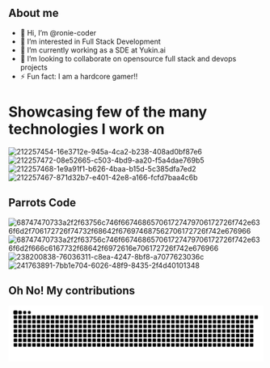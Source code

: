 ## About me
- 👋 Hi, I’m @ronie-coder
- 👀 I’m interested in Full Stack Development
- 🌱 I’m currently working as a SDE at Yukin.ai
- 💞️ I’m looking to collaborate on opensource full stack and devops projects
- ⚡ Fun fact: I am a hardcore gamer!!

<!---
ronie-coder/ronie-coder is a ✨ special ✨ repository because its `README.md` (this file) appears on your GitHub profile.
You can click the Preview link to take a look at your changes.
--->
# Showcasing few of the many technologies I work on 

![212257454-16e3712e-945a-4ca2-b238-408ad0bf87e6](https://github.com/user-attachments/assets/53490e11-4598-41cc-8ef8-cae65968e54f)
![212257472-08e52665-c503-4bd9-aa20-f5a4dae769b5](https://github.com/user-attachments/assets/8f47155a-636b-45bd-b4bd-dc5e4f61782d)
![212257468-1e9a91f1-b626-4baa-b15d-5c385dfa7ed2](https://github.com/user-attachments/assets/017ce123-ef93-4fd6-9271-8dbe018c7127)
![212257467-871d32b7-e401-42e8-a166-fcfd7baa4c6b](https://github.com/user-attachments/assets/cabcefb7-e489-44af-a66b-89cc10f7781e) 



## Parrots Code
![68747470733a2f2f63756c746f667468657061727479706172726f742e636f6d2f706172726f74732f68642f676974687562706172726f742e676966](https://github.com/user-attachments/assets/3e9ccf4a-650a-4992-8172-f1bda5f8321a)  ![68747470733a2f2f63756c746f667468657061727479706172726f742e636f6d2f666c6167732f68642f6972616e706172726f742e676966](https://github.com/user-attachments/assets/eea8c17e-6209-420f-9204-4fb72bf6388e)    ![238200838-76036311-c8ea-4247-8bf8-a7077623036c](https://github.com/user-attachments/assets/ecb32e2c-1927-4861-a715-f6585a9bbcfa) ![241763891-7bb1e704-6026-48f9-8435-2f4d40101348](https://github.com/user-attachments/assets/c9480087-fda6-41e3-b593-e8d73dd8bb71) 

## Oh No! My contributions

![snake gif](https://github.com/ronie-coder/ronie-coder/blob/output/github-snake-dark.svg)





             








